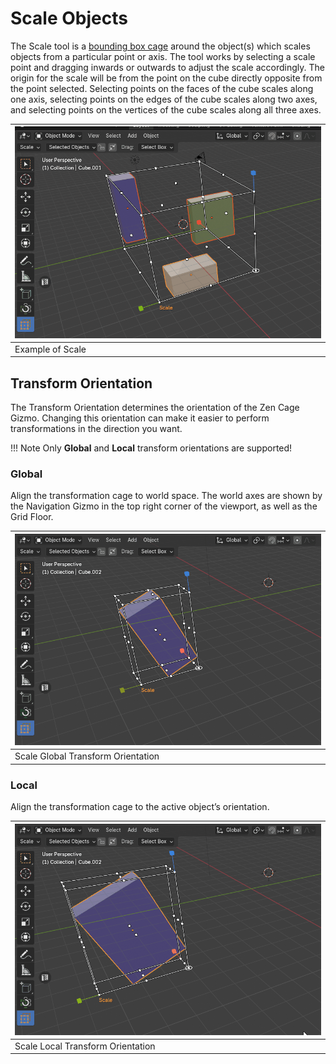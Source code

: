 # Scale Objects
The Scale tool is a [bounding box cage](cage_gizmo.md) around the object(s) which scales objects from a particular point or axis. The tool works by selecting a scale point and dragging inwards or outwards to adjust the scale accordingly. The origin for the scale will be from the point on the cube directly opposite from the point selected. Selecting points on the faces of the cube scales along one axis, selecting points on the edges of the cube scales along two axes, and selecting points on the vertices of the cube scales along all three axes.

| ![](img/screen/scale_cage.gif) |
|---|
| Example of Scale |

## Transform Orientation
The Transform Orientation determines the orientation of the Zen Cage Gizmo. Changing this orientation can make it easier to perform transformations in the direction you want.

!!! Note
    Only **Global** and **Local** transform orientations are supported!

### Global
Align the transformation cage to world space. The world axes are shown by the Navigation Gizmo in the top right corner of the viewport, as well as the Grid Floor.

| ![](img/screen/scale_cage_orient_global.gif) |
|---|
| Scale Global Transform Orientation |

### Local
Align the transformation cage to the active object’s orientation.

| ![](img/screen/scale_cage_orient_local.gif) |
|---|
| Scale Local Transform Orientation |
